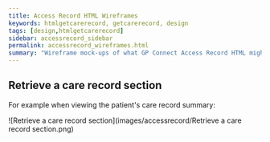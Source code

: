 ```yaml
---
title: Access Record HTML Wireframes
keywords: htmlgetcarerecord, getcarerecord, design
tags: [design,htmlgetcarerecord]
sidebar: accessrecord_sidebar
permalink: accessrecord_wireframes.html
summary: "Wireframe mock-ups of what GP Connect Access Record HTML might look like in a consumer application."
---
```


## Retrieve a care record section ##

For example when viewing the patient's care record summary:

![Retrieve a care record section](images/accessrecord/Retrieve a care record section.png)
